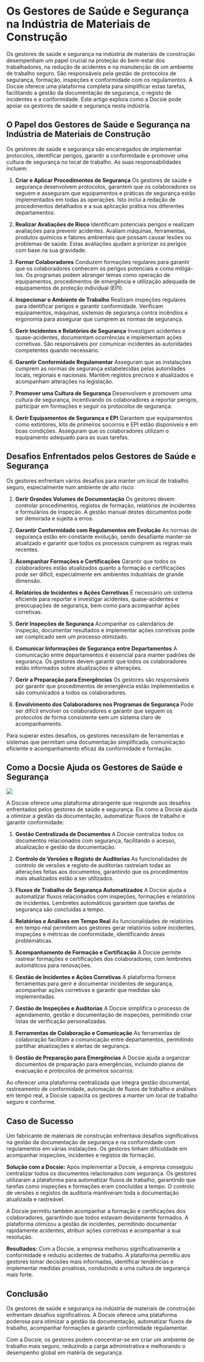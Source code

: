# Os Gestores de Saúde e Segurança na Indústria de Materiais de Construção

Os gestores de saúde e segurança na indústria de materiais de construção desempenham um papel crucial na proteção do bem-estar dos trabalhadores, na redução de acidentes e na manutenção de um ambiente de trabalho seguro. São responsáveis pela gestão de protocolos de segurança, formação, inspeções e conformidade com os regulamentos. A Docsie oferece uma plataforma completa para simplificar estas tarefas, facilitando a gestão da documentação de segurança, o registo de incidentes e a conformidade. Este artigo explora como a Docsie pode apoiar os gestores de saúde e segurança nesta indústria.

## O Papel dos Gestores de Saúde e Segurança na Indústria de Materiais de Construção

Os gestores de saúde e segurança são encarregados de implementar protocolos, identificar perigos, garantir a conformidade e promover uma cultura de segurança no local de trabalho. As suas responsabilidades incluem:

1. **Criar e Aplicar Procedimentos de Segurança**
Os gestores de saúde e segurança desenvolvem protocolos, garantem que os colaboradores os seguem e asseguram que equipamentos e práticas de segurança estão implementados em todas as operações. Isto inclui a redação de procedimentos detalhados e a sua aplicação prática nos diferentes departamentos.

2. **Realizar Avaliações de Risco**
Identificam potenciais perigos e realizam avaliações para prevenir acidentes. Avaliam máquinas, ferramentas, produtos químicos e fatores ambientais que possam causar lesões ou problemas de saúde. Estas avaliações ajudam a priorizar os perigos com base na sua gravidade.

3. **Formar Colaboradores**
Conduzem formações regulares para garantir que os colaboradores conhecem os perigos potenciais e como mitigá-los. Os programas podem abranger temas como operação de equipamentos, procedimentos de emergência e utilização adequada de equipamentos de proteção individual (EPI).

4. **Inspecionar o Ambiente de Trabalho**
Realizam inspeções regulares para identificar perigos e garantir conformidade. Verificam equipamentos, máquinas, sistemas de segurança contra incêndios e ergonomia para assegurar que cumprem as normas de segurança.

5. **Gerir Incidentes e Relatórios de Segurança**
Investigam acidentes e quase-acidentes, documentam ocorrências e implementam ações corretivas. São responsáveis por comunicar incidentes às autoridades competentes quando necessário.

6. **Garantir Conformidade Regulamentar**
Asseguram que as instalações cumprem as normas de segurança estabelecidas pelas autoridades locais, regionais e nacionais. Mantêm registos precisos e atualizados e acompanham alterações na legislação.

7. **Promover uma Cultura de Segurança**
Desenvolvem e promovem uma cultura de segurança, incentivando os colaboradores a reportar perigos, participar em formações e seguir os protocolos de segurança.

8. **Gerir Equipamentos de Segurança e EPI**
Garantem que equipamentos como extintores, kits de primeiros socorros e EPI estão disponíveis e em boas condições. Asseguram que os colaboradores utilizam o equipamento adequado para as suas tarefas.

## Desafios Enfrentados pelos Gestores de Saúde e Segurança

Os gestores enfrentam vários desafios para manter um local de trabalho seguro, especialmente num ambiente de alto risco:

1. **Gerir Grandes Volumes de Documentação**
Os gestores devem controlar procedimentos, registos de formação, relatórios de incidentes e formulários de inspeção. A gestão manual destes documentos pode ser demorada e sujeita a erros.

2. **Garantir Conformidade com Regulamentos em Evolução**
As normas de segurança estão em constante evolução, sendo desafiante manter-se atualizado e garantir que todos os processos cumprem as regras mais recentes.

3. **Acompanhar Formações e Certificações**
Garantir que todos os colaboradores estão atualizados quanto a formação e certificações pode ser difícil, especialmente em ambientes industriais de grande dimensão.

4. **Relatórios de Incidentes e Ações Corretivas**
É necessário um sistema eficiente para reportar e investigar acidentes, quase-acidentes e preocupações de segurança, bem como para acompanhar ações corretivas.

5. **Gerir Inspeções de Segurança**
Acompanhar os calendários de inspeção, documentar resultados e implementar ações corretivas pode ser complicado sem um processo otimizado.

6. **Comunicar Informações de Segurança entre Departamentos**
A comunicação entre departamentos é essencial para manter padrões de segurança. Os gestores devem garantir que todos os colaboradores estão informados sobre atualizações e alterações.

7. **Gerir a Preparação para Emergências**
Os gestores são responsáveis por garantir que procedimentos de emergência estão implementados e são comunicados a todos os colaboradores.

8. **Envolvimento dos Colaboradores nos Programas de Segurança**
Pode ser difícil envolver os colaboradores e garantir que seguem os protocolos de forma consistente sem um sistema claro de acompanhamento.

Para superar estes desafios, os gestores necessitam de ferramentas e sistemas que permitam uma documentação simplificada, comunicação eficiente e acompanhamento eficaz da conformidade e formação.

## Como a Docsie Ajuda os Gestores de Saúde e Segurança

![](https://cdn.docsie.io/workspace_PxAvC1Uenuc7ad6H3/doc_wn84Jkoc6hIMTO2eE/file_SsamTEr2QLHORRtkD/image_79301b6d-9557-5ee1-fbfa-2ab0e74e27fd.jpg)

A Docsie oferece uma plataforma abrangente que responde aos desafios enfrentados pelos gestores de saúde e segurança. Eis como a Docsie ajuda a otimizar a gestão da documentação, automatizar fluxos de trabalho e garantir conformidade:

1. **Gestão Centralizada de Documentos**
A Docsie centraliza todos os documentos relacionados com segurança, facilitando o acesso, atualização e gestão da documentação.

2. **Controlo de Versões e Registo de Auditorias**
As funcionalidades de controlo de versões e registo de auditorias rastreiam todas as alterações feitas aos documentos, garantindo que os procedimentos mais atualizados estão a ser utilizados.

3. **Fluxos de Trabalho de Segurança Automatizados**
A Docsie ajuda a automatizar fluxos relacionados com inspeções, formações e relatórios de incidentes. Lembretes automáticos garantem que tarefas de segurança são concluídas a tempo.

4. **Relatórios e Análises em Tempo Real**
As funcionalidades de relatórios em tempo real permitem aos gestores gerar relatórios sobre incidentes, inspeções e métricas de conformidade, identificando áreas problemáticas.

5. **Acompanhamento de Formação e Certificação**
A Docsie permite rastrear formações e certificações dos colaboradores, com lembretes automáticos para renovações.

6. **Gestão de Incidentes e Ações Corretivas**
A plataforma fornece ferramentas para gerir e documentar incidentes de segurança, acompanhar ações corretivas e garantir que medidas são implementadas.

7. **Gestão de Inspeções e Auditorias**
A Docsie simplifica o processo de agendamento, gestão e documentação de inspeções, permitindo criar listas de verificação personalizadas.

8. **Ferramentas de Colaboração e Comunicação**
As ferramentas de colaboração facilitam a comunicação entre departamentos, permitindo partilhar atualizações e alertas de segurança.

9. **Gestão de Preparação para Emergências**
A Docsie ajuda a organizar documentos de preparação para emergências, incluindo planos de evacuação e protocolos de primeiros socorros.

Ao oferecer uma plataforma centralizada que integra gestão documental, rastreamento de conformidade, automação de fluxos de trabalho e análises em tempo real, a Docsie capacita os gestores a manter um local de trabalho seguro e conforme.

## Caso de Sucesso

Um fabricante de materiais de construção enfrentava desafios significativos na gestão da documentação de segurança e na conformidade com regulamentos em várias instalações. Os gestores tinham dificuldade em acompanhar inspeções, incidentes e registos de formação.

**Solução com a Docsie:**
Após implementar a Docsie, a empresa conseguiu centralizar todos os documentos relacionados com segurança. Os gestores utilizaram a plataforma para automatizar fluxos de trabalho, garantindo que tarefas como inspeções e formações eram concluídas a tempo. O controlo de versões e registos de auditoria mantiveram toda a documentação atualizada e rastreável.

A Docsie permitiu também acompanhar a formação e certificações dos colaboradores, garantindo que todos estavam devidamente formados. A plataforma otimizou a gestão de incidentes, permitindo documentar rapidamente acidentes, atribuir ações corretivas e acompanhar a sua resolução.

**Resultados:**
Com a Docsie, a empresa melhorou significativamente a conformidade e reduziu acidentes de trabalho. A plataforma permitiu aos gestores tomar decisões mais informadas, identificar tendências e implementar medidas proativas, conduzindo a uma cultura de segurança mais forte.

## Conclusão

Os gestores de saúde e segurança na indústria de materiais de construção enfrentam desafios significativos. A Docsie oferece uma plataforma poderosa para otimizar a gestão da documentação, automatizar fluxos de trabalho, acompanhar formações e garantir conformidade regulamentar.

Com a Docsie, os gestores podem concentrar-se em criar um ambiente de trabalho mais seguro, reduzindo a carga administrativa e melhorando o desempenho global em matéria de segurança.